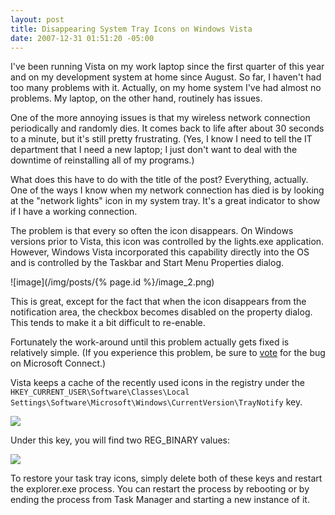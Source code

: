 ```yaml
---
layout: post
title: Disappearing System Tray Icons on Windows Vista
date: 2007-12-31 01:51:20 -05:00
---
```


I've been running Vista on my work laptop since the first quarter of this year and on my development system at home since August. So far, I haven't had too many problems with it. Actually, on my home system I've had almost no problems. My laptop, on the other hand, routinely has issues.

One of the more annoying issues is that my wireless network connection periodically and randomly dies. It comes back to life after about 30 seconds to a minute, but it's still pretty frustrating. (Yes, I know I need to tell the IT department that I need a new laptop; I just don't want to deal with the downtime of reinstalling all of my programs.)

What does this have to do with the title of the post? Everything, actually. One of the ways I know when my network connection has died is by looking at the "network lights" icon in my system tray. It's a great indicator to show if I have a working connection.

The problem is that every so often the icon disappears. On Windows versions prior to Vista, this icon was controlled by the lights.exe application. However, Windows Vista incorporated this capability directly into the OS and is controlled by the Taskbar and Start Menu Properties dialog.

![image](/img/posts/{% page.id %}/image_2.png) 

This is great, except for the fact that when the icon disappears from the notification area, the checkbox becomes disabled on the property dialog. This tends to make it a bit difficult to re-enable.

Fortunately the work-around until this problem actually gets fixed is relatively simple. (If you experience this problem, be sure to [vote](https://connect.microsoft.com/feedback/ViewFeedback.aspx?FeedbackID=320435&SiteID=480) for the bug on Microsoft Connect.)

Vista keeps a cache of the recently used icons in the registry under the `HKEY_CURRENT_USER\Software\Classes\Local Settings\Software\Microsoft\Windows\CurrentVersion\TrayNotify` key.

![](http://www.colincochrane.com/image.axd?picture=registry-location.JPG)

Under this key, you will find two REG_BINARY values:

![](http://www.colincochrane.com/image.axd?picture=registry-values.JPG)

To restore your task tray icons, simply delete both of these keys and restart the explorer.exe process. You can restart the process by rebooting or by ending the process from Task Manager and starting a new instance of it.
